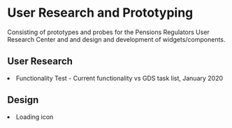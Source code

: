 <h1>User Research and Prototyping</h1>

<p>Consisting of prototypes and probes for the Pensions Regulators User Research Center and and design and development of widgets/components.</p>

<h2>User Research</h2>
<li>Functionality Test - Current functionality vs GDS task list, January 2020</li>

<h2>Design</h2>
<li>Loading icon</li>

